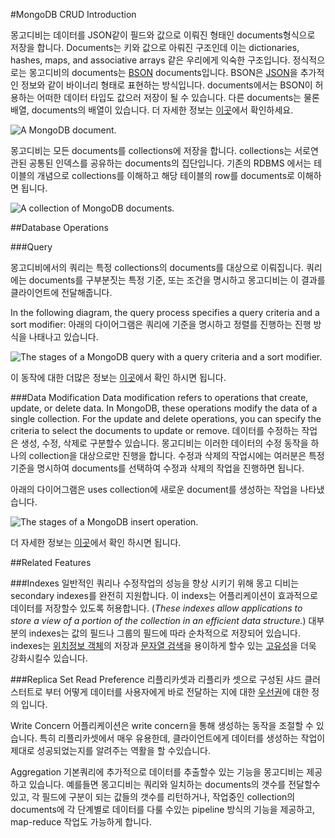 #MongoDB CRUD Introduction

몽고디비는 데이터를 JSON같이 필드와 값으로 이뤄진 형태인 documents형식으로 저장을 합니다.  Documents는 키와 값으로 아뤄진 구조인데 이는 dictionaries, hashes, maps, and associative arrays 같은 우리에게 익숙한 구조입니다.
정식적으로는 몽고디비의 documents는 [BSON](http://docs.mongodb.org/manual/reference/glossary/#term-bson) documents입니다. BSON은 [JSON](http://docs.mongodb.org/manual/reference/glossary/#term-json)을 추가적인 정보와 같이 바이너리 형태로 표현하는 방식입니다. documents에서는 BSON이 허용하는 어떠한 데이터 타입도 값으러 저장이 될 수 있습니다. 다른 documents는 물론 배열, documents의 배열이 있습니다. 더 자세한 정보는 [이곳](http://docs.mongodb.org/manual/core/document/)에서 확인하세요.

![A MongoDB document.](http://docs.mongodb.org/manual/_images/crud-annotated-document.png)


몽고디비는 모든 documents를 collections에 저장을 합니다. collections는 서로연관된 공통된 인덱스를 공유하는 documents의 집단입니다. 기존의 RDBMS 에서는 테이블의 개념으로 collections를 이해하고 해당 테이블의 row를 documents로 이해하면 됩니다.

![A collection of MongoDB documents.](http://docs.mongodb.org/manual/_images/crud-annotated-collection.png)



##Database Operations

###Query

몽고디비에서의 쿼리는 특정 collections의 documents를 대상으로 이뤄집니다. 쿼리에는 documents를 구부분짓는  특정 기준, 또는 조건을 명시하고 몽고디비는 이 결과를 클라이언트에 전달해줍니다.

In the following diagram, the query process specifies a query criteria and a sort modifier:
아래의 다이어그램은 쿼리에 기준을 명시하고 정렬를 진행하는 진행 방식을 나태나고 있습니다.

![The stages of a MongoDB query with a query criteria and a sort modifier.](http://docs.mongodb.org/manual/_images/crud-query-stages.png)

이 동작에 대한 더많은 정보는 [이곳](http://docs.mongodb.org/manual/core/read-operations-introduction/)에서 확인 하시면 됩니다.


###Data Modification
Data modification refers to operations that create, update, or delete data. In MongoDB, these operations modify the data of a single collection. For the update and delete operations, you can specify the criteria to select the documents to update or remove.
데이터를 수정하는 작업은 생성, 수정, 삭제로 구분할수 있습니다. 몽고디비는 이러한 데이터의 수정 동작을 하나의 collection을 대상으로만 진행을 합니다. 수정과 삭제의 작업시에는 여러분은 특정 기준을 명시하여 documents를 선택하여 수정과 삭제의 작업을 진행하면 됩니다.

아래의 다이어그램은 uses collection에 새로운 document를 생성하는 작업을 나타냈습니다.

![The stages of a MongoDB insert operation.](http://docs.mongodb.org/manual/_images/crud-insert-stages.png)

더 자세한 정보는 [이곳](http://docs.mongodb.org/manual/core/write-operations-introduction/)에서 확인 하시면 됩니다.

##Related Features

###Indexes
일반적인 쿼리나 수정작업의 성능을 향상 시키기 위해 몽고 디비는 secondary indexes를 완전히 지원합니다. 이 indexs는 어플리케이션이 효과적으로 데이터를 저장할수 있도록 허용합니다. (*These indexes allow applications to store a view of a portion of the collection in an efficient data structure.*) 
대부분의 indexes는 값의 필드나 그룹의 필드에 따라  순차적으로 저장되어 있습니다. indexes는 [위치정보 객체](http://docs.mongodb.org/manual/applications/geospatial-indexes/)의 저장과 [문자열 검색](http://docs.mongodb.org/manual/core/index-text/)을 용이하게 할수 있는  [고유성](http://docs.mongodb.org/manual/core/crud-introduction/)을 더욱 강화시킬수 있습니다.

###Replica Set Read Preference
리플리카셋과 리플리카 셋으로 구성된 샤드 클러스터트로 부터 어떻게 데이터를 사용자에게 바로 전달하는 지에 대한 [우선권](http://docs.mongodb.org/manual/core/read-preference/#replica-set-read-preference)에 대한 정의 입니다.

Write Concern
어플리케이션은 write concern을 통해 생성하는 동작을 조절할 수 있습니다. 특히 리플리카셋에서 매우 유용한데, 클라이언트에게  데이터를 생성하는 작업이 제대로 성공되었는지를 알려주는 역활을 할 수있습니다. 

Aggregation
기본쿼리에 추가적으로 데이터를 추출할수 있는 기능을 몽고디비는 제공하고 있습니다. 예를들면 몽고디비는 쿼리와 일치하는 documents의 갯수를 전달할수 있고, 각 필드에 구분이 되는 값들의 갯수를 리턴하거나, 작업중인 collection의 documents에 각 단계별로 데이터를 다룰 수있는 pipeline 방식의 기능을 제공하고, map-reduce 작업도 가능하게 합니다.
